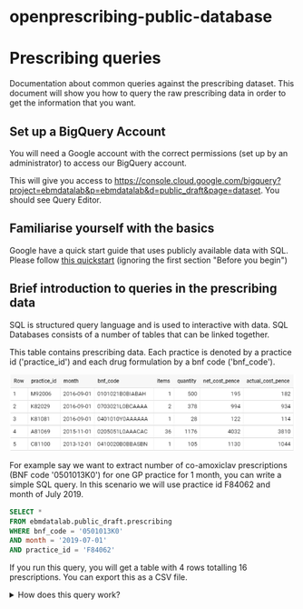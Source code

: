 # openprescribing-public-database

# Prescribing queries

Documentation about common queries against the prescribing dataset. This document will show you how to query the raw prescribing data in order to get the information that you want.

## Set up a BigQuery Account 


You will need a Google account with the correct permissions (set up by an administrator) to access our BigQuery account. 

This will give you access to https://console.cloud.google.com/bigquery?project=ebmdatalab&p=ebmdatalab&d=public_draft&page=dataset. You should see Query Editor. 

## Familiarise yourself with the basics

Google have a quick start guide that uses publicly available data with SQL. Please follow [this quickstart](https://cloud.google.com/bigquery/quickstart-web-ui) (ignoring the first section "Before you begin")

## Brief introduction to queries in the prescribing data

SQL is structured query language and is used to interactive with data. SQL Databases consists of a number of tables that can be linked together.

This table contains prescribing data. Each practice is denoted by a practice id ('practice_id') and each drug formulation by a bnf code ('bnf_code'). 

![image](public_snapshot.PNG)

For example say we want to extract number of co-amoxiclav prescriptions (BNF code '0501013K0') for one GP practice for 1 month, you can write a simple SQL query. In this scenario we will use practice id F84062 and month of July 2019. 

```sql
SELECT *
FROM ebmdatalab.public_draft.prescribing
WHERE bnf_code = '0501013K0'
AND month = '2019-07-01'
AND practice_id = 'F84062'
```

If you run this query, you will get a table with 4 rows totalling 16 prescriptions. You can export this as a CSV file. 

<details>
  
<summary>How does this query work? </summary>

<br>
Let's explore what we did:
<br>

```sql
SELECT *   <--- this selects all answers 

FROM ebmdatalab.public_draft.prescribing <--- this tells the query which tables to look at. In this case the prescribing table. 

WHERE bnf_code = '0501013K0%' <---- this chooses a BNF code that starts with the code for co-amoxiclav. See below for more info. 

AND month = '2019-07-01' <---- this chooses the month. You have to select the first day of the month to get results as prescribing data is released monthly

AND practice_id = 'F84062' <---- this chooses the pratice. It needs to exactly fit the practice id

```
</detail>


